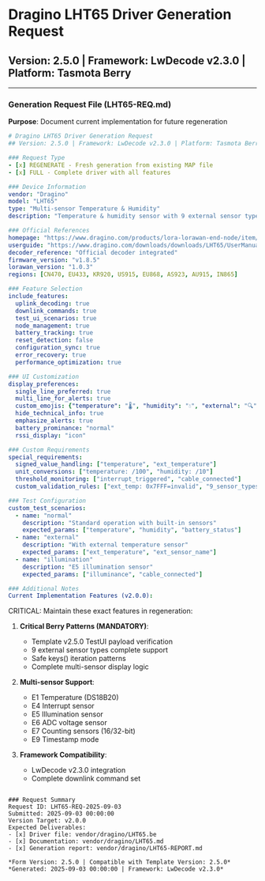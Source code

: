 # Dragino LHT65 Driver Generation Request
## Version: 2.5.0 | Framework: LwDecode v2.3.0 | Platform: Tasmota Berry

---

### Generation Request File (LHT65-REQ.md)

**Purpose**: Document current implementation for future regeneration

```yaml
# Dragino LHT65 Driver Generation Request
## Version: 2.5.0 | Framework: LwDecode v2.3.0 | Platform: Tasmota Berry

### Request Type
- [x] REGENERATE - Fresh generation from existing MAP file
- [x] FULL - Complete driver with all features

### Device Information
vendor: "Dragino"
model: "LHT65"
type: "Multi-sensor Temperature & Humidity"
description: "Temperature & humidity sensor with 9 external sensor types support"

### Official References
homepage: "https://www.dragino.com/products/lora-lorawan-end-node/item/151-lht65.html"
userguide: "https://www.dragino.com/downloads/downloads/LHT65/UserManual/LHT65_Temperature_Humidity_Sensor_UserManual_v1.8.5.pdf"
decoder_reference: "Official decoder integrated"
firmware_version: "v1.8.5"
lorawan_version: "1.0.3"
regions: [CN470, EU433, KR920, US915, EU868, AS923, AU915, IN865]

### Feature Selection
include_features:
  uplink_decoding: true
  downlink_commands: true
  test_ui_scenarios: true
  node_management: true
  battery_tracking: true
  reset_detection: false
  configuration_sync: true
  error_recovery: true
  performance_optimization: true

### UI Customization
display_preferences:
  single_line_preferred: true
  multi_line_for_alerts: true
  custom_emojis: {"temperature": "🌡️", "humidity": "💧", "external": "🔍", "illuminance": "☀️"}
  hide_technical_info: true
  emphasize_alerts: true
  battery_prominance: "normal"
  rssi_display: "icon"

### Custom Requirements
special_requirements:
  signed_value_handling: ["temperature", "ext_temperature"]
  unit_conversions: ["temperature: /100", "humidity: /10"]
  threshold_monitoring: ["interrupt_triggered", "cable_connected"]
  custom_validation_rules: ["ext_temp: 0x7FFF=invalid", "9_sensor_types"]

### Test Configuration
custom_test_scenarios:
  - name: "normal"
    description: "Standard operation with built-in sensors"
    expected_params: ["temperature", "humidity", "battery_status"]
  - name: "external"
    description: "With external temperature sensor"
    expected_params: ["ext_temperature", "ext_sensor_name"]
  - name: "illumination"
    description: "E5 illumination sensor"
    expected_params: ["illuminance", "cable_connected"]

### Additional Notes
Current Implementation Features (v2.0.0):
```
CRITICAL: Maintain these exact features in regeneration:

1. **Critical Berry Patterns (MANDATORY)**:
   - Template v2.5.0 TestUI payload verification
   - 9 external sensor types complete support
   - Safe keys() iteration patterns
   - Complete multi-sensor display logic

2. **Multi-sensor Support**:
   - E1 Temperature (DS18B20)
   - E4 Interrupt sensor
   - E5 Illumination sensor
   - E6 ADC voltage sensor
   - E7 Counting sensors (16/32-bit)
   - E9 Timestamp mode

3. **Framework Compatibility**:
   - LwDecode v2.3.0 integration
   - Complete downlink command set
```

### Request Summary
Request ID: LHT65-REQ-2025-09-03
Submitted: 2025-09-03 00:00:00
Version Target: v2.0.0
Expected Deliverables:
- [x] Driver file: vendor/dragino/LHT65.be
- [x] Documentation: vendor/dragino/LHT65.md
- [x] Generation report: vendor/dragino/LHT65-REPORT.md

*Form Version: 2.5.0 | Compatible with Template Version: 2.5.0*
*Generated: 2025-09-03 00:00:00 | Framework: LwDecode v2.3.0*
```
